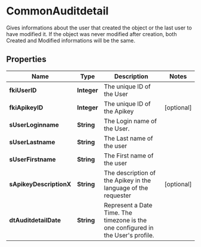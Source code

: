 

# CommonAuditdetail

Gives informations about the user that created the object or the last user to have modified it.  If the object was never modified after creation, both Created and Modified informations will be the same. 

## Properties

Name | Type | Description | Notes
------------ | ------------- | ------------- | -------------
**fkiUserID** | **Integer** | The unique ID of the User | 
**fkiApikeyID** | **Integer** | The unique ID of the Apikey |  [optional]
**sUserLoginname** | **String** | The Login name of the User. | 
**sUserLastname** | **String** | The Last name of the user | 
**sUserFirstname** | **String** | The First name of the user | 
**sApikeyDescriptionX** | **String** | The description of the Apikey in the language of the requester |  [optional]
**dtAuditdetailDate** | **String** | Represent a Date Time. The timezone is the one configured in the User&#39;s profile. | 



